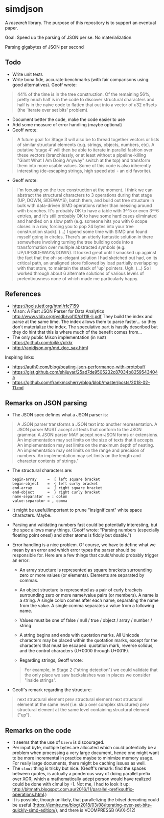 # simdjson

A *research* library. The purpose of this repository is to support an eventual paper.

Goal: Speed up the parsing of JSON per se. No materialization.

Parsing gigabytes of JSON per second


## Todo

- Write unit tests
- Write bona fide, accurate benchmarks (with fair comparisons using good alternatives). Geoff wrote:
> 44% of the time is in the tree construction. Of the remaining 56%, pretty much half is in the code to discover structural characters and half is in the naive code to flatten that out into a vector of u32 offsets (the 'iterate over set bits' problem).
- Document better the code, make the code easier to use
- Add some measure of error handling (maybe optional)
- Geoff wrote:
> A future goal for Stage 3 will also be to thread together vectors or lists of similar structural elements (e.g. strings, objects, numbers, etc). A putative 'stage 4' will then be able to iterate in parallel fashion over these vectors (branchlessly, or at least without a pipeline-killing "Giant What I Am Doing Anyway" switch at the top) and transform them into more usable values. Some of this code is also inherently interesting (de-escaping strings, high speed atoi - an old favorite).
- Geoff wrote:
> I'm focusing on the tree construction at the moment. I think we can abstract the structural characters to 3 operations during that stage (UP, DOWN, SIDEWAYS), batch them, and build out tree structure in bulk with data-driven SIMD operations rather than messing around with branches. It's probably OK to have a table with 3^^5 or even 3^^6 entries, and it's still probably OK to have some hard cases eliminated and handled on a slow path (e.g. someone hits you with 6 scope closes in a row, forcing you to pop 24 bytes into your tree construction stack). (...) I spend some time with SIMD and found myself going in circles. There's an utterly fantastic solution in there somewhere involving turning the tree building code into a transformation over multiple abstracted symbols (e.g. UP/UP/SIDEWAYS/DOWN). It looked great until I smacked up against the fact that the oh-so-elegant solution I had sketched out had, on its critical path, an unaligned store followed by load partially overlapping with that store, to maintain the stack of 'up' pointers. Ugh. (...) So I worked through about 6 alternate solutions of various levels of pretentiousness none of which made me particularly happy.





## References

- https://tools.ietf.org/html/rfc7159
- Mison: A Fast JSON Parser for Data Analytics http://www.vldb.org/pvldb/vol10/p1118-li.pdf They build the index and parse at the same time. The index allows them to parse faster... so they don't materialize the index.  The speculative part is hastily described but they do hint that this is where much of the benefit comes from...
- The only public Mison implementation (in rust)  https://github.com/pikkr/pikkr
- http://rapidjson.org/md_doc_sax.html


Inspiring links:
- https://auth0.com/blog/beating-json-performance-with-protobuf/
- https://gist.github.com/shijuvar/25ad7de9505232c87034b8359543404a
- https://github.com/frankmcsherry/blog/blob/master/posts/2018-02-11.md

## Remarks on JSON parsing

- The JSON spec defines what a JSON parser is:
>  A JSON parser transforms a JSON text into another representation.  A JSON parser MUST accept all texts that conform to the JSON grammar.  A JSON parser MAY accept non-JSON forms or extensions. An implementation may set limits on the size of texts that it accepts.  An implementation may set limits on the maximum depth of nesting.  An implementation may set limits on the range and precision of numbers.  An implementation may set limits on the length and character contents of strings."

- The  structural characters are:


      begin-array     =  [ left square bracket
      begin-object    =  { left curly bracket
      end-array       =  ] right square bracket
      end-object      =  } right curly bracket
      name-separator  = : colon
      value-separator = , comma

- It might be useful/important to prune "insignificant" white space characters. Maybe.

- Parsing and validating numbers fast could be potentially interesting,  but the spec allows many things. (Geoff wrote: "Parsing numbers (especially floating point ones!) and other atoms is fiddly but doable.")

- Error handling is a nice problem. Of course, we have to define what we mean by an error and which error types the parser should be responsible for.  Here are a few things that could/should probably trigger an error:

   - An array structure is represented as square brackets surrounding zero  or more values (or elements).  Elements are separated by commas.

   - An object structure is represented as a pair of curly brackets surrounding zero or more name/value pairs (or members).  A name is a string.  A single colon comes after each name, separating the name from the value.  A single comma separates a value from a following name.

   - Values must be one of false / null / true / object / array / number / string

   - A string begins and ends with  quotation marks.  All Unicode characters may be placed within the   quotation marks, except for the characters that must be escaped:   quotation mark, reverse solidus, and the control characters (U+0000 through U+001F).

   - Regarding strings, Geoff wrote:
   > For example, in Stage 2 ("string detection") we could validate that the only place we saw backslashes was in places we consider "inside strings".


- Geoff's remark regarding the structure:
> next structural element
prev structural element
next structural element at the same level (i.e. skip over complex structures)
prev structural element at the same level
containing structural element ("up").



## Remarks on the code

- It seems that the use of  ``bzero`` is discouraged.
- Per input byte,  multiple bytes are allocated which could potentially be a problem when processing a very large document, hence one might want to be more incremental in practice maybe to minimize memory usage. For really large documents, there might be caching issues as well.
- The ``clmul`` thing is tricky but nice. (Geoff's remark:  find the spaces between quotes, is actually a ponderous way of doing parallel prefix over XOR, which a mathematically adept person would have realized could be done with clmul by -1. Not me, I had to look it up: http://bitmath.blogspot.com.au/2016/11/parallel-prefixsuffix-operations.html.)
- It is possible, though unlikely, that parallelizing the bitset decoding could be useful (https://lemire.me/blog/2018/03/08/iterating-over-set-bits-quickly-simd-edition/), and there is VCOMPRESSB (AVX-512)
